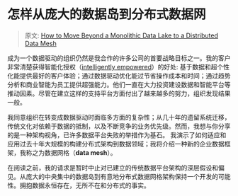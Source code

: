 # 怎样从庞大的数据岛到分布式数据网

> 原文: [How to Move Beyond a Monolithic Data Lake to a Distributed Data Mesh](https://martinfowler.com/articles/data-monolith-to-mesh.html)

成为一个数据驱动的组织仍然是我合作的许多公司的首要战略目标之一。我的客户非常清楚获得智能化授权（[intelligently empowered](https://www.thoughtworks.com/insights/blog/what-intelligent-empowerment)）的好处: 
基于数据和超个性化能提供最好的客户体验；通过数据驱动优化能过节省操作成本和时间；通过趋势分析和商业智能为员工提供超强能力。他们一直在大力投资建设数据和智能平台等推动因素。尽管在建立这样的支持平台方面付出了越来越多的努力，组织发现结果一般。

我同意组织在转变成数据驱动时面临多方面的复杂性；从几十年的遗留系统迁移，传统文化对依赖于数据的抵制，以及不断竞争的业务优先级。然而，我想与你分享的是一种架构视角，已许多数据平台失败的举措作为基石。
我演示了如何适应和应用过去十年大规模的构建分布式架构到数据领域；我将介绍一种新的企业数据框架，我称之为数据网格（**data mesh**）。


在阅读之前，我的请求是暂时中止对已建立的传统数据平台架构的深层假设和偏见。从庞大的中央集中的数据岛到有意地分布式数据网格架构保持一个开发的可能性。拥抱数据永恒存在，无所不在和分布式的事实。
